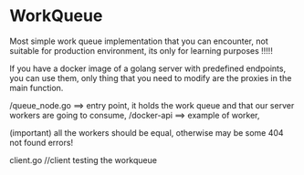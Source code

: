 # WorkQueue

Most simple work queue implementation that you can encounter, not suitable for production environment, its only for learning purposes !!!!!


If you have a docker image of a golang server with predefined endpoints, you can use them, only thing that you need to modify are the proxies in the main function.

/queue_node.go ==> entry point, it holds the work queue and that our server workers are going to consume,
/docker-api ==> example of worker, 

(important) all the workers should be equal, otherwise may be some 404 not found errors!

client.go //client testing the workqueue
